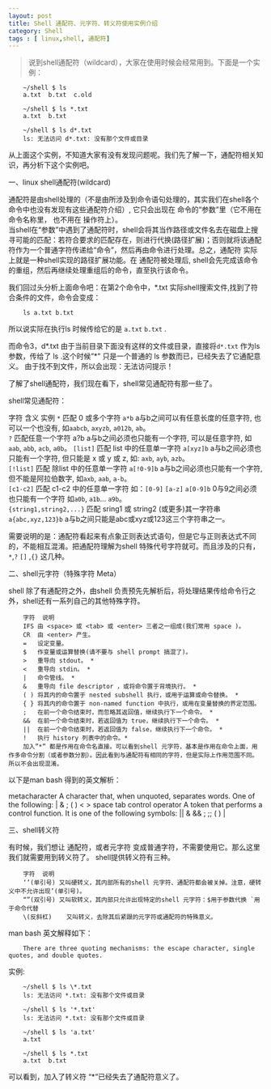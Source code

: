 ```yaml
---
layout: post
title: Shell 通配符、元字符、转义符使用实例介绍
category: Shell
tags : [ linux,shell, 通配符]
---
```



> 说到shell通配符（wildcard），大家在使用时候会经常用到。下面是一个实例：

		~/shell $ ls
		a.txt  b.txt  c.old

		~/shell $ ls *.txt
		a.txt  b.txt

		~/shell $ ls d*.txt
		ls: 无法访问 d*.txt: 没有那个文件或目录

从上面这个实例，不知道大家有没有发现问题呢。我们先了解一下，通配符相关知识，再分析下这个实例吧。

一、linux shell通配符(wildcard)

通配符是由shell处理的（不是由所涉及到命令语句处理的，其实我们在shell各个命令中也没有发现有这些通配符介绍）, 它只会出现在 命令的“参数”里（它不用在 命令名称里， 也不用在 操作符上）。<br>
当shell在“参数”中遇到了通配符时，shell会将其当作路径或文件名去在磁盘上搜寻可能的匹配：若符合要求的匹配存在，则进行代换(路径扩展)；否则就将该通配符作为一个普通字符传递给“命令”，然后再由命令进行处理。总之，通配符 实际上就是一种shell实现的路径扩展功能。在 通配符被处理后, shell会先完成该命令的重组，然后再继续处理重组后的命令，直至执行该命令。



我们回过头分析上面命令吧：在第2个命令中，*.txt 实际shell搜索文件,找到了符合条件的文件，命令会变成：

	    ls a.txt b.txt

所以说实际在执行ls 时候传给它的是 `a.txt` `b.txt` .



而命令3，d*.txt 由于当前目录下面没有这样的文件或目录，直接将`d*.txt` 作为ls 参数，传给了 ls .这个时候”*” 只是一个普通的 ls 参数而已，已经失去了它通配意义。 由于找不到文件，所以会出现：无法访问提示！

了解了shell通配符，我们现在看下，shell常见通配符有那一些了。

shell常见通配符：

字符	含义	实例
`*`	匹配 0 或多个字符	`a*b`  a与b之间可以有任意长度的任意字符, 也可以一个也没有, 如`aabcb`, `axyzb`, `a012b`, `ab`。<br>
`?`	匹配任意一个字符	a?b  a与b之间必须也只能有一个字符, 可以是任意字符, 如`aab`, `abb`, `acb`, `a0b`。
`[list]` 	匹配 list 中的任意单一字符	`a[xyz]b`   a与b之间必须也只能有一个字符, 但只能是 x 或 y 或 z, 如: `axb`, `ayb`, `azb`。<br>
`[!list]` 	匹配 除list 中的任意单一字符	`a[!0-9]b`  a与b之间必须也只能有一个字符, 但不能是阿拉伯数字, 如`axb`, `aab`, `a-b`。<br>
`[c1-c2]`	匹配 c1-c2 中的任意单一字符 如：`[0-9]` `[a-z]`	`a[0-9]b`  0与9之间必须也只能有一个字符 如`a0b`, `a1b`... `a9b`。<br>
`{string1,string2,...}`	匹配 sring1 或 string2 (或更多)其一字符串	`a{abc,xyz,123}b`    a与b之间只能是abc或xyz或123这三个字符串之一。<br>


需要说明的是：通配符看起来有点象正则表达式语句，但是它与正则表达式不同的，不能相互混淆。把通配符理解为shell 特殊代号字符就可。而且涉及的只有，`*`,`?` `[]` ,`{}` 这几种。





二、shell元字符（特殊字符 Meta）

shell 除了有通配符之外，由shell 负责预先先解析后，将处理结果传给命令行之外，shell还有一系列自己的其他特殊字符。

		字符	说明
		IFS	由 <space> 或 <tab> 或 <enter> 三者之一组成(我们常用 space )。
		CR	由 <enter> 产生。
		=	设定变量。
		$	作变量或运算替换(请不要与 shell prompt 搞混了)。
		>	重导向 stdout。 *
		<	重导向 stdin。 *
		|	命令管线。 *
		&	重导向 file descriptor ，或将命令置于背境执行。 *
		( )	将其内的命令置于 nested subshell 执行，或用于运算或命令替换。 *
		{ }	将其内的命令置于 non-named function 中执行，或用在变量替换的界定范围。
		;	在前一个命令结束时，而忽略其返回值，继续执行下一个命令。 *
		&&	在前一个命令结束时，若返回值为 true，继续执行下一个命令。 *
		||	在前一个命令结束时，若返回值为 false，继续执行下一个命令。 *
		!	执行 history 列表中的命令。*
		加入”*” 都是作用在命令名直接。可以看到shell 元字符，基本是作用在命令上面，用作多命令分割（或者参数分割）。因此看到与通配符有相同的字符，但是实际上作用范围不同。所以不会出现混淆。



以下是man bash 得到的英文解析：

metacharacter
              A character that, when unquoted, separates words.  One of the following:
              |  & ; ( ) < > space tab
control operator
              A token that performs a control function.  It is one of the following symbols:
              || & && ; ;; ( ) | <newline>



三、shell转义符

有时候，我们想让 通配符，或者元字符 变成普通字符，不需要使用它。那么这里我们就需要用到转义符了。 shell提供转义符有三种。

		字符	说明
		‘’(单引号)	又叫硬转义，其内部所有的shell 元字符、通配符都会被关掉。注意，硬转义中不允许出现’(单引号)。
		“”(双引号)	又叫软转义，其内部只允许出现特定的shell 元字符：$用于参数代换 `用于命令代替
		\(反斜杠)	  又叫转义，去除其后紧跟的元字符或通配符的特殊意义。

man bash 英文解释如下：

		There are three quoting mechanisms: the escape character, single quotes, and double quotes.

实例:

		~/shell $ ls \*.txt
		ls: 无法访问 *.txt: 没有那个文件或目录

		~/shell $ ls '*.txt'
		ls: 无法访问 *.txt: 没有那个文件或目录

		~/shell $ ls 'a.txt'
		a.txt

		~/shell $ ls *.txt
		a.txt  b.txt

可以看到，加入了转义符 “*”已经失去了通配符意义了。


